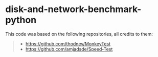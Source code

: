# disk-and-network-benchmark-python

This code was based on the following repositories, all credits to them:
>- https://github.com/thodnev/MonkeyTest
>- https://github.com/amjadsde/Speed-Test
